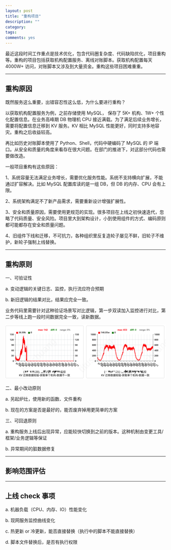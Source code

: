 ```yaml
---
layout: post
title: "重构项目"
description: ""
category: 
tags:
comments: yes
---
```


最近这段时间工作重点是技术优化，包含代码圈复杂度、代码缺陷优化，项目重构等。重构的项目包括获取机构配置服务、离线对账脚本。获取机构配置每天 4000W+ 访问，对账脚本又涉及到大量资金。重构这些项目困难重重。

----

## 重构原因

既然服务这么重要，出错容忍性这么低，为什么要进行重构？

以获取机构配置服务为例，之前存储使用 MySQL， 保存了 5K+ 机构、1W+ 个性化配置信息。在业务高峰期 DB 物理机 CPU 接近满载。为了满足后续业务增长，需要将配置信息迁移到 KV 服务。KV 相比 MySQL 性能更好，同时支持多地容灾。重构之后收益较高。

再比如历史对账脚本使用了 Python、Shell，代码中硬编码了 MySQL 的 IP 端口。从安全和质量的角度来看存在很大问题。在部门的推进下，对这部分代码也需要做改造。

一般项目重构有这些原因：

1、系统容量无法满足业务增长，需要优化服务性能。系统不支持横向扩展，不能通过扩容解决。比如 MySQL 配置库读的是一组 DB，但 DB 的内存、CPU 会有上限。

2、系统架构满足不了新产品需求，需要重新设计增强扩展性。

3、安全和质量原因，需要使用更规范的实现。很多项目在上线之初快速迭代，忽略了代码质量、安全风险。项目里大到架构设计，小到使用组件的方式、编码原则都可能都存在安全和质量问题。

4、旧组件下线和迁移，不可抗力，各种组织里反复造轮子屡见不鲜，旧轮子不维护，新轮子强制上线替换。

----

## 重构原则

一、可验证性

a. 变动逻辑的关键日志、监控，执行流应符合预期

b. 新旧逻辑的结果对比，结果应完全一致。

业务代码里需要针对这种验证场景写对比逻辑，第一步双读加入监控进行对比，第二步等线上跑一段时间数据完全一致，读新数据。

![](/assets/images/20200810-1.png)


二、最小改动原则

a. 另起炉灶，使用新的函数、文件重构

b. 现在的方案是否是最好的，能否废弃掉用更简单的方案

三、可回退原则

a. 重构服务上线后出现异常，应能较快切换到之前的版本。这种机制由变更工具/框架/业务逻辑等保证

b. 异常期间的脏数据修复

---

## 影响范围评估

---

## 上线 check 事项

a. 机器负载（CPU、内存、IO）性能变化

b. 现网服务监控曲线变化

c. 热更新 or 冷更新，能否直接替换（执行中的脚本不能直接替换）

d. 脚本文件替换后，是否有执行权限